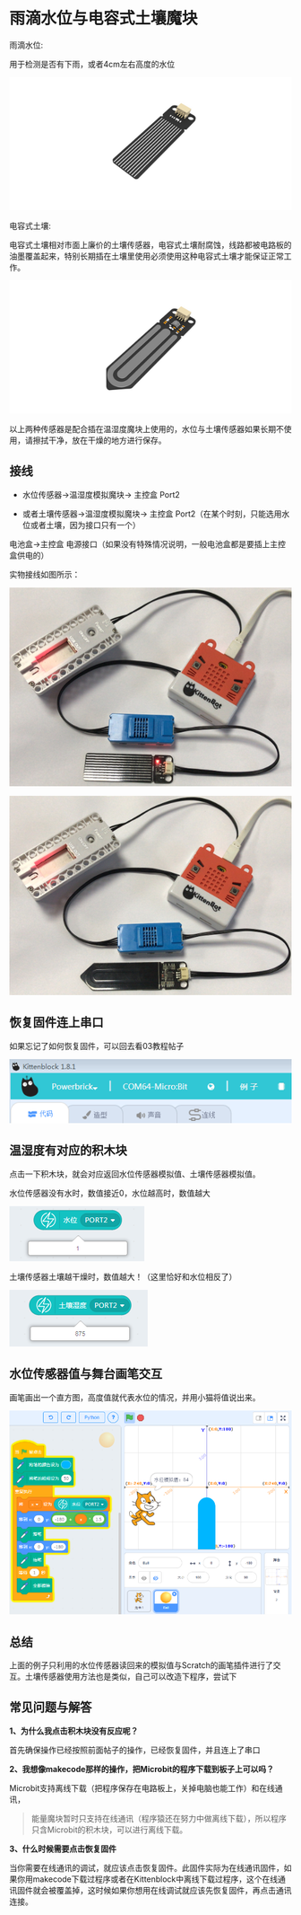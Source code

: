 # 雨滴水位与电容式土壤魔块

雨滴水位:

用于检测是否有下雨，或者4cm左右高度的水位

![](./images/06_01.png)

电容式土壤:

电容式土壤相对市面上廉价的土壤传感器，电容式土壤耐腐蚀，线路都被电路板的油墨覆盖起来，特别长期插在土壤里使用必须使用这种电容式土壤才能保证正常工作。

![](./images/06_02.png)

以上两种传感器是配合插在温湿度魔块上使用的，水位与土壤传感器如果长期不使用，请擦拭干净，放在干燥的地方进行保存。

## 接线

- 水位传感器->温湿度模拟魔块-> 主控盒 Port2

- 或者土壤传感器->温湿度模拟魔块-> 主控盒 Port2（在某个时刻，只能选用水位或者土壤，因为接口只有一个）

电池盒->主控盒 电源接口（如果没有特殊情况说明，一般电池盒都是要插上主控盒供电的）

实物接线如图所示：

![](./images/06_03.png)

![](./images/06_04.png)

## 恢复固件连上串口

如果忘记了如何恢复固件，可以回去看03教程帖子

![](./images/03_07.png)

## 温湿度有对应的积木块

点击一下积木块，就会对应返回水位传感器模拟值、土壤传感器模拟值。

水位传感器没有水时，数值接近0，水位越高时，数值越大

![](./images/06_06.png)

土壤传感器土壤越干燥时，数值越大！（这里恰好和水位相反了）

![](./images/06_05.png)


## 水位传感器值与舞台画笔交互

画笔画出一个直方图，高度值就代表水位的情况，并用小猫将值说出来。

![](./images/06_07.png)

## 总结

上面的例子只利用的水位传感器读回来的模拟值与Scratch的画笔插件进行了交互。土壤传感器使用方法也是类似，自己可以改造下程序，尝试下

## 常见问题与解答

**1、为什么我点击积木块没有反应呢？**

首先确保操作已经按照前面帖子的操作，已经恢复固件，并且连上了串口

**2、我想像makecode那样的操作，把Microbit的程序下载到板子上可以吗？**

Microbit支持离线下载（把程序保存在电路板上，关掉电脑也能工作）和在线通讯，
> 能量魔块暂时只支持在线通讯（程序猿还在努力中做离线下载），所以程序只含Microbit的积木块，可以进行离线下载。

**3、什么时候需要点击恢复固件**

当你需要在线通讯的调试，就应该点击恢复固件。此固件实际为在线通讯固件，如果你用makecode下载过程序或者在Kittenblock中离线下载过程序，这个在线通讯固件就会被覆盖掉，这时候如果你想用在线调试就应该先恢复固件，再点击通讯连接。
